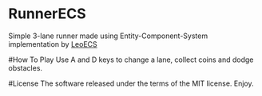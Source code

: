 # RunnerECS
Simple 3-lane runner made using Entity-Component-System implementation by [LeoECS](https://github.com/Leopotam/ecs)

#How To Play
Use A and D keys to change a lane, collect coins and dodge obstacles.

#License
The software released under the terms of the MIT license. Enjoy.

